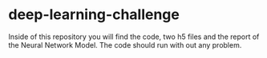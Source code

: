 # deep-learning-challenge

Inside of this repository you will find the code, two h5 files and the report of the Neural Network Model. The code should run with out any problem.
